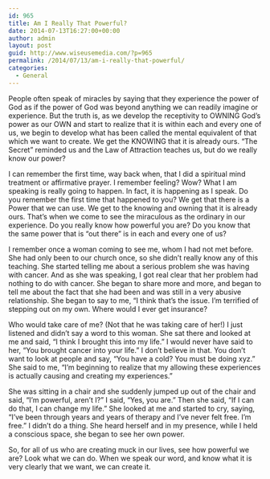 ```yaml
---
id: 965
title: Am I Really That Powerful?
date: 2014-07-13T16:27:00+00:00
author: admin
layout: post
guid: http://www.wiseusemedia.com/?p=965
permalink: /2014/07/13/am-i-really-that-powerful/
categories:
  - General
---
```

People often speak of miracles by saying that they experience the power of God as if the power of God was beyond anything we can readily imagine or experience. But the truth is, as we develop the receptivity to OWNING God&#8217;s power as our OWN and start to realize that it is within each and every one of us, we begin to develop what has been called the mental equivalent of that which we want to create. We get the KNOWING that it is already ours. &#8220;The Secret&#8221; reminded us and the Law of Attraction teaches us, but do we really know our power?

I can remember the first time, way back when, that I did a spiritual mind treatment or affirmative prayer. I remember feeling? Wow? What I am speaking is really going to happen. In fact, it is happening as I speak. Do you remember the first time that happened to you? We get that there is a Power that we can use. We get to the knowing and owning that it is already ours. That&#8217;s when we come to see the miraculous as the ordinary in our experience. Do you really know how powerful you are? Do you know that the same power that is &#8220;out there&#8221; is in each and every one of us?

I remember once a woman coming to see me, whom I had not met before. She had only been to our church once, so she didn&#8217;t really know any of this teaching. She started telling me about a serious problem she was having with cancer. And as she was speaking, I got real clear that her problem had nothing to do with cancer. She began to share more and more, and began to tell me about the fact that she had been and was still in a very abusive relationship. She began to say to me, &#8220;I think that&#8217;s the issue. I&#8217;m terrified of stepping out on my own. Where would I ever get insurance?

Who would take care of me? (Not that he was taking care of her!) I just listened and didn&#8217;t say a word to this woman. She sat there and looked at me and said, &#8220;I think I brought this into my life.&#8221; I would never have said to her, &#8220;You brought cancer into your life.&#8221; I don&#8217;t believe in that. You don&#8217;t want to look at people and say, &#8220;You have a cold? You must be doing xyz.&#8221; She said to me, &#8220;I&#8217;m beginning to realize that my allowing these experiences is actually causing and creating my experiences.&#8221;

She was sitting in a chair and she suddenly jumped up out of the chair and said, &#8220;I&#8217;m powerful, aren&#8217;t I?&#8221; I said, &#8220;Yes, you are.&#8221; Then she said, &#8220;If I can do that, I can change my life.&#8221; She looked at me and started to cry, saying, &#8220;I&#8217;ve been through years and years of therapy and I&#8217;ve never felt free. I&#8217;m free.&#8221; I didn&#8217;t do a thing. She heard herself and in my presence, while I held a conscious space, she began to see her own power.

So, for all of us who are creating muck in our lives, see how powerful we are? Look what we can do. When we speak our word, and know what it is very clearly that we want, we can create it.